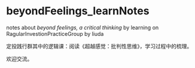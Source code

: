 # beyondFeelings_learnNotes
notes about *beyond feelings, a critical thinking* by learning on RagularInvestionPracticeGroup by liuda

定投践行群其中的逻辑课：阅读《超越感觉：批判性思维》，学习过程中的梳理。

欢迎交流。
